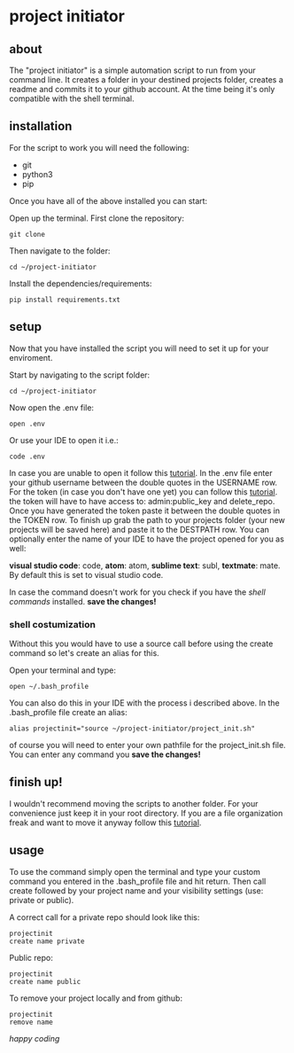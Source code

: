 # project initiator

## about
The "project initiator" is a simple automation script to run from your command line.
It creates a folder in your destined projects folder, creates a readme and commits it to your github account.
At the time being it's only compatible with the shell terminal.

## installation
For the script to work you will need the following:
- git
- python3
- pip

Once you have all of the above installed you can start:

Open up the terminal.
First clone the repository:
```shell
git clone 
```
Then navigate to the folder:
```shell
cd ~/project-initiator
```
Install the dependencies/requirements:
```shell
pip install requirements.txt
```

## setup
Now that you have installed the script you will need to set it up for your enviroment.

Start by navigating to the script folder:
```shell
cd ~/project-initiator
```
Now open the .env file:
```shell
open .env
```
Or use your IDE to open it i.e.:
```shell
code .env
```
In case you are unable to open it follow this [tutorial](https://stackoverflow.com/questions/29955500/code-not-working-in-command-line-for-visual-studio-code-on-osx-mac).
In the .env file enter your github username between the double quotes in the USERNAME row.
For the token (in case you don't have one yet) you can follow this [tutorial](https://docs.github.com/en/free-pro-team@latest/github/authenticating-to-github/creating-a-personal-access-token). the token will have to have access to: admin:public_key and delete_repo.
Once you have generated the token paste it between the double quotes in the TOKEN row.
To finish up grab the path to your projects folder (your new projects will be saved here) and paste it to the DESTPATH row.
You can optionally enter the name of your IDE to have the project opened for you as well:

__visual studio code__: code, __atom__: atom, __sublime text__: subl, __textmate__: mate.
By default this is set to visual studio code.

In case the command doesn't work for you check if you have the _shell commands_ installed.
__save the changes!__

### shell costumization
Without this you would have to use a source call before using the create command so let's create an alias for this.

Open your terminal and type:
```shell
open ~/.bash_profile
```
You can also do this in your IDE with the process i described above.
In the .bash_profile file create an alias:
```shell
alias projectinit="source ~/project-initiator/project_init.sh"
```
of course you will need to enter your own pathfile for the project_init.sh file.
You can enter any command you
__save the changes!__

## finish up!
I wouldn't recommend moving the scripts to another folder.
For your convenience just keep it in your root directory.
If you are a file organization freak and want to move it anyway follow this [tutorial](https://github.com/MinionMax/project-initiator/blob/master/CUSTOMFILEPATH.md).

## usage
To use the command simply open the terminal and type your custom command you entered in the .bash_profile file and hit return.
Then call create followed by your project name and your visibility settings (use: private or public).

A correct call for a private repo should look like this:
```shell
projectinit
create name private
```
Public repo:
```shell
projectinit
create name public
```
To remove your project locally and from github:
```shell
projectinit
remove name
```

_happy coding_
